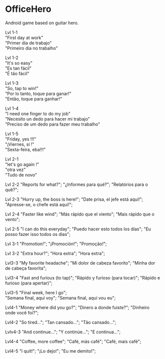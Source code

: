 # OfficeHero
Android game based on guitar hero.<br>

Lvl 1-1 <br>
"First day at work" <br>
"Primer dia de trabajo" <br>
"Primeiro dia no trabalho"<br>

Lvl 1-2 <br>
"It's so easy" <br>
"Es tan fácil" <br>
"É tão fácil"<br>

Lvl 1-3 <br>
"So, tap to win!" <br>
"Por lo tanto, toque para ganar!"<br>
"Então, toque para ganhar!"<br>

Lvl 1-4 <br>
"I need one finger to do my job"<br>
"Necesito un dedo para hacer mi trabajo"<br>
"Preciso de um dedo para fazer meu trabalho"<br>

Lvl 1-5 <br>
"Friday, yes !!!"<br>
"¡Viernes, sí !" <br>
"Sexta-feira, eba!!!"<br>

Lvl 2-1<br>
"let's go again !"<br>
"otra vez"<br>
"Tudo de novo"<br>

Lvl 2-2
"Reports for what?";
"¿Informes para qué?";
"Relatórios para o quê?";

Lvl 2-3
"Hurry up, the boss is here!";
"Date prisa, el jefe está aquí!";
"Apresse-se, o chefe está aqui!";

Lvl 2-4
"Faster like wind";
"Más rápido que el viento";
"Mais rápido que o vento";

Lvl 2-5
"I can do this everyday";
"Puedo hacer esto todos los días";
"Eu posso fazer isso todos os dias";

Lvl 3-1
"Promotion!";
"¡Promoción!";
"Promoção!";

Lvl 3-2
"Extra hour?";
"Hora extra";
"Hora extra";

Lvl3-3
"My favorite headache";
"Mi dolor de cabeza favorito";
"Minha dor de cabeça favorita";

Lvl3-4
"Fast and furious (to tap)";
"Rápido y furioso (para tocar)";
"Rápido e furioso (para apertar)";

Lvl3-5
"Final week, here I go";            
"Semana final, aquí voy";
"Semana final, aqui vou eu";

Lvl4-1
"Money where did you go?";
"Dinero a donde fuiste?";
"Dinheiro onde você foi?";

Lvl4-2
"So tired...";
"Tan cansado...";
"Tão cansado...";

Lvlv4-3
"And continue...";
"Y continúe...";
"E continua...";

Lvl4-4
"Coffee, more coffee";
"Café, más café";
"Café, mais café";

Lvl4-5
"I quit!";
"¡Lo dejo!";
"Eu me demito!";
